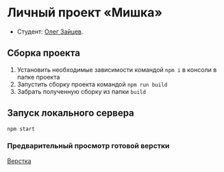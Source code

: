 # Личный проект «Мишка»
* Студент: [Олег Зайцев](https://up.htmlacademy.ru/adaptive/16/user/447487).

## Сборка проекта
1. Установить необходимые зависимости командой `npm i` в консоли в папке проекта
2. Запустить сборку проекта командой `npm run build`
3. Забрать полученную сборку из папки `build`

## Запуск локального сервера
`npm start`

### Предварительный просмотр готовой верстки
[Верстка](https://imozi.github.io/447487-mishka-16/build/)
